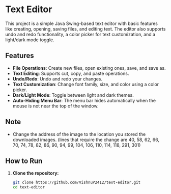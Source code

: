 # Text Editor

This project is a simple Java Swing-based text editor with basic features like creating, opening, saving files, and editing text. The editor also supports undo and redo functionality, a color picker for text customization, and a light/dark mode toggle.

## Features

- **File Operations**: Create new files, open existing ones, save, and save as.
- **Text Editing**: Supports cut, copy, and paste operations.
- **Undo/Redo**: Undo and redo your changes.
- **Text Customization**: Change font family, size, and color using a color picker.
- **Dark/Light Mode**: Toggle between light and dark themes.
- **Auto-Hiding Menu Bar**: The menu bar hides automatically when the mouse is not near the top of the window.

## Note
- Change the address of the image to the location you stored the downloaded images. (lines that require the change are 40, 58, 62, 66, 70, 74, 78, 82, 86, 90, 94, 99, 104, 106, 110, 114, 118, 291, 301)

## How to Run

1. **Clone the repository:**
   ```bash
   git clone https://github.com/VishnuP2412/text-editor.git
   cd text-editor
